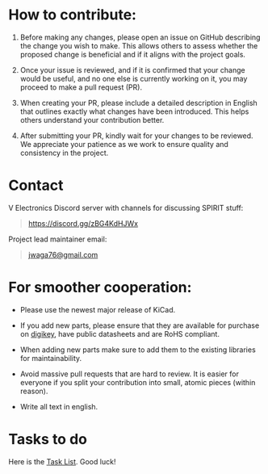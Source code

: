 # How to contribute:

1. Before making any changes, please open an issue on GitHub describing the change you wish to make.
This allows others to assess whether the proposed change is beneficial and if it aligns
with the project goals.

2. Once your issue is reviewed, and if it is confirmed that your change would be useful,
and no one else is currently working on it, you may proceed to make a pull request (PR).

3. When creating your PR, please include a detailed description in English that outlines exactly
what changes have been introduced. This helps others understand your contribution better.

4. After submitting your PR, kindly wait for your changes to be reviewed.
We appreciate your patience as we work to ensure quality and consistency in the project.

# Contact

V Electronics Discord server with channels for discussing SPIRIT stuff:

>https://discord.gg/zBG4KdHJWx

Project lead maintainer email:

>jwaga76@gmail.com

# For smoother cooperation:

- Please use the newest major release of KiCad.

- If you add new parts, please ensure that they are available for purchase on [digikey](https://www.digikey.com/en/products/), have public datasheets and are RoHS compliant.

- When adding new parts make sure to add them to the existing libraries for maintainability.

- Avoid massive pull requests that are hard to review. It is easier for
  everyone if you split your contribution into small, atomic pieces (within reason).

- Write all text in english.

# Tasks to do

Here is the [Task List](https://github.com/V3lectronics/SPIRIT/blob/main/TASKS.md). Good luck!


